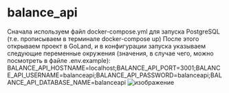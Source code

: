 # balance_api
Сначала используем файл docker-compose.yml для запуска PostgreSQL (т.е. прописываем в терминале docker-compose up)
После этого открываем проект в GoLand, и в конфигурации запуска указываем следующие переменные окружения (значения, в случае чего, можно посмотреть в файле .env.example):
BALANCE_API_HOSTNAME=localhost;BALANCE_API_PORT=3001;BALANCE_API_USERNAME=balanceapi;BALANCE_API_PASSWORD=balanceapi;BALANCE_API_DATABASE_NAME=balanceapi
![изображение](https://user-images.githubusercontent.com/67076111/198798000-c7ce86b0-2e56-49ce-97b6-624da78319af.png)
